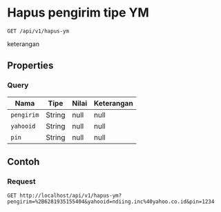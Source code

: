 # Hapus pengirim tipe YM
```http
GET /api/v1/hapus-ym
```
keterangan
## Properties
### Query
Nama | Tipe | Nilai | Keterangan
--- | --- | --- | ---
<code>pengirim</code> | String | null | null
<code>yahooid</code> | String | null | null
<code>pin</code> | String | null | null
## Contoh
### Request
```http
GET http://localhost/api/v1/hapus-ym?pengirim=%2B6281935155404&yahooid=ndiing.inc%40yahoo.co.id&pin=1234


```
